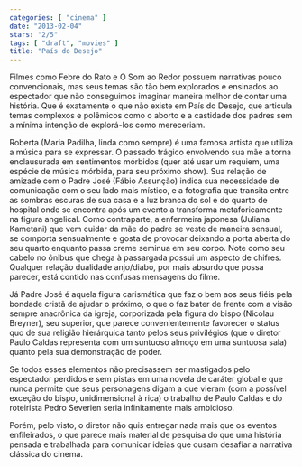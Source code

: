 ```yaml
---
categories: [ "cinema" ]
date: "2013-02-04"
stars: "2/5"
tags: [ "draft", "movies" ]
title: "País do Desejo"
---
```

Filmes como Febre do Rato e O Som ao Redor possuem narrativas pouco
convencionais, mas seus temas são tão bem explorados e ensinados ao
espectador que não conseguimos imaginar maneira melhor de contar uma
história. Que é exatamente o que não existe em País do Desejo, que
articula temas complexos e polêmicos como o aborto e a castidade dos
padres sem a mínima intenção de explorá-los como mereceriam.

Roberta (Maria Padilha, linda como sempre) é uma famosa artista que
utiliza a música para se expressar. O passado trágico envolvendo
sua mãe a torna enclausurada em sentimentos mórbidos (quer até
usar um requiem, uma espécie de música mórbida, para seu próximo
show). Sua relação de amizade com o Padre José (Fábio Assunção)
indica sua necessidade de comunicação com o seu lado mais místico,
e a fotografia que transita entre as sombras escuras de sua casa e a luz
branca do sol e do quarto de hospital onde se encontra após um evento
a transforma metaforicamente na figura angelical. Como contraparte, a
enfermeira japonesa (Juliana Kametani) que vem cuidar da mãe do padre se
veste de maneira sensual, se comporta sensualmente e gosta de provocar
deixando a porta aberta do seu quarto enquanto passa creme seminua em
seu corpo. Note como seu cabelo no ônibus que chega à passargada possui
um aspecto de chifres. Qualquer relação dualidade anjo/diabo, por mais
absurdo que possa parecer, está contido nas confusas mensagens do filme.

Já Padre José é aquela figura carismática que faz o bem aos seus
fiéis pela bondade cristã de ajudar o próximo, o que o faz bater de
frente com a visão sempre anacrônica da igreja, corporizada pela figura
do bispo (Nicolau Breyner), seu superior, que parece convenientemente
favorecer o status quo de sua religião hierárquica tanto pelos seus
privilégios (que o diretor Paulo Caldas representa com um suntuoso
almoço em uma suntuosa sala) quanto pela sua demonstração de poder.

Se todos esses elementos não precisassem ser mastigados pelo espectador
perdidos e sem pistas em uma novela de caráter global e que nunca permite
que seus personagens digam a que vieram (com a possível exceção do
bispo, unidimensional à rica) o trabalho de Paulo Caldas e do roteirista
Pedro Severien seria infinitamente mais ambicioso.

Porém, pelo visto, o diretor não quis entregar nada mais que os eventos
enfileirados, o que parece mais material de pesquisa do que uma história
pensada e trabalhada para comunicar ideias que ousam desafiar a narrativa
clássica do cinema.

